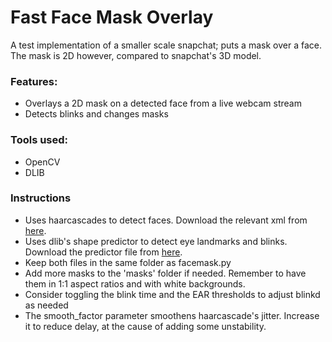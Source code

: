 <h1>Fast Face Mask Overlay</h1>
<p>A test implementation of a smaller scale snapchat; puts a mask over a face. The mask is 2D however, compared to snapchat's 3D model.</p>
  <h3>Features:</h3>
  <ul>
    <li>Overlays a 2D mask on a detected face from a live webcam stream</li>
    <li>Detects blinks and changes masks</li>
  </ul>
 

<h3>Tools used:</h3>
<ul>
    <li>OpenCV</li>
    <li>DLIB</li>
  </ul>
  
 <h3>Instructions</h3>
 <ul>
  <li>Uses haarcascades to detect faces. Download the relevant xml from <a href="https://github.com/opencv/opencv/blob/master/data/haarcascades/haarcascade_frontalface_alt.xml">here</a>.</li>
  <li>Uses dlib's shape predictor to detect eye landmarks and blinks. Download the predictor file from <a href="https://github.com/davisking/dlib-models/blob/master/shape_predictor_68_face_landmarks.dat.bz2">here</a>.</li>
  <li>Keep both files in the same folder as facemask.py</li>
  <li>Add more masks to the 'masks' folder if needed. Remember to have them in 1:1 aspect ratios and with white backgrounds.</li>
  <li>Consider toggling the blink time and the EAR thresholds to adjust blinkd as needed</li>
  <li>The smooth_factor parameter smoothens haarcascade's jitter. Increase it to reduce delay, at the cause of adding some unstability.</li>
  </ul>
